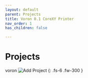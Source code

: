 ```yaml
---
layout: default
parent: Projects
title: Voron 0.1 CoreXY Printer
nav_order: 1
has_children: false

---
```


# Projects
voron
![Add Project](../Projects/images/voron/ele1.png)
{: .fs-6 .fw-300 }